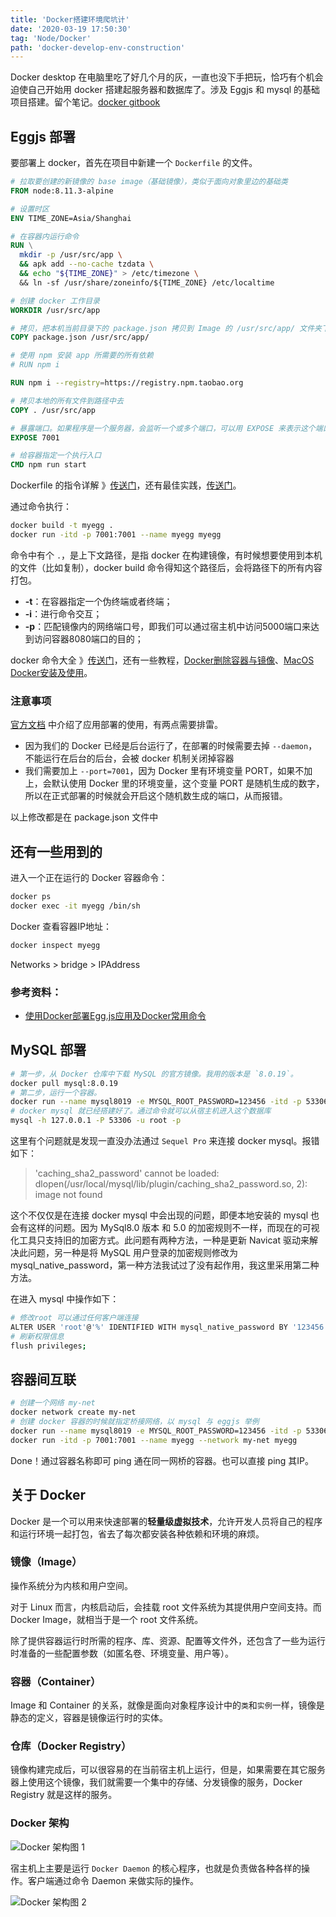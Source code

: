 ```yaml
---
title: 'Docker搭建环境爬坑计'
date: '2020-03-19 17:50:30'
tag: 'Node/Docker'
path: 'docker-develop-env-construction'
---
```


Docker desktop 在电脑里吃了好几个月的灰，一直也没下手把玩，恰巧有个机会迫使自己开始用 docker 搭建起服务器和数据库了。涉及 Eggjs 和 mysql 的基础项目搭建。留个笔记。[docker gitbook](https://yeasy.gitbooks.io/docker_practice/content/)

## Eggjs 部署

要部署上 docker，首先在项目中新建一个 `Dockerfile` 的文件。

``` dockerfile
# 拉取要创建的新镜像的 base image（基础镜像），类似于面向对象里边的基础类
FROM node:8.11.3-alpine

# 设置时区
ENV TIME_ZONE=Asia/Shanghai

# 在容器内运行命令
RUN \
  mkdir -p /usr/src/app \
  && apk add --no-cache tzdata \
  && echo "${TIME_ZONE}" > /etc/timezone \ 
  && ln -sf /usr/share/zoneinfo/${TIME_ZONE} /etc/localtime 

# 创建 docker 工作目录
WORKDIR /usr/src/app

# 拷贝，把本机当前目录下的 package.json 拷贝到 Image 的 /usr/src/app/ 文件夹下
COPY package.json /usr/src/app/

# 使用 npm 安装 app 所需要的所有依赖
# RUN npm i

RUN npm i --registry=https://registry.npm.taobao.org

# 拷贝本地的所有文件到路径中去
COPY . /usr/src/app

# 暴露端口。如果程序是一个服务器，会监听一个或多个端口，可以用 EXPOSE 来表示这个端口
EXPOSE 7001

# 给容器指定一个执行入口
CMD npm run start
```

Dockerfile 的指令详解 》[传送门](https://www.runoob.com/docker/docker-dockerfile.html)，还有最佳实践，[传送门](https://www.jianshu.com/p/cbce69c7a52f)。

通过命令执行：

```bash
docker build -t myegg .
docker run -itd -p 7001:7001 --name myegg myegg
```

命令中有个 `.`，是上下文路径，是指 docker 在构建镜像，有时候想要使用到本机的文件（比如复制），docker build 命令得知这个路径后，会将路径下的所有内容打包。

+ **-t**：在容器指定一个伪终端或者终端；
+ **-i**：进行命令交互；
+ **-p**：匹配镜像内的网络端口号，即我们可以通过宿主机中访问5000端口来达到访问容器8080端口的目的；

docker 命令大全 》[传送门](https://www.runoob.com/docker/docker-command-manual.html)，还有一些教程，[Docker删除容器与镜像](https://blog.csdn.net/qq_32447301/article/details/79387649)、[MacOS Docker安装及使用](https://segmentfault.com/a/1190000017151019)。

### 注意事项

[官方文档](https://eggjs.org/zh-cn/core/deployment.html) 中介绍了应用部署的使用，有两点需要排雷。

+ 因为我们的 Docker 已经是后台运行了，在部署的时候需要去掉 `--daemon`，不能运行在后台的后台，会被 docker 机制关闭掉容器
+ 我们需要加上 `--port=7001`，因为 Docker 里有环境变量 PORT，如果不加上，会默认使用 Docker 里的环境变量，这个变量 PORT 是随机生成的数字，所以在正式部署的时候就会开启这个随机数生成的端口，从而报错。

以上修改都是在 package.json 文件中

## 还有一些用到的

进入一个正在运行的 Docker 容器命令：

```bash
docker ps
docker exec -it myegg /bin/sh
```

Docker 查看容器IP地址：

```bash
docker inspect myegg
```

Networks > bridge > IPAddress

### 参考资料：

+ [使用Docker部署Egg.js应用及Docker常用命令](https://hanhan.pro/deploy-eggjs-app-with-docker/)

## MySQL 部署

```bash
# 第一步，从 Docker 仓库中下载 MySQL 的官方镜像。我用的版本是 `8.0.19`。
docker pull mysql:8.0.19
# 第二步，运行一个容器。
docker run --name mysql8019 -e MYSQL_ROOT_PASSWORD=123456 -itd -p 53306:3306 --restart=always mysql:8.0.19
# docker mysql 就已经搭建好了。通过命令就可以从宿主机进入这个数据库
mysql -h 127.0.0.1 -P 53306 -u root -p
```

这里有个问题就是发现一直没办法通过 `Sequel Pro` 来连接 docker mysql。报错如下：

> 'caching_sha2_password' cannot be loaded: dlopen(/usr/local/mysql/lib/plugin/caching_sha2_password.so, 2): image not found

这个不仅仅是在连接 docker mysql 中会出现的问题，即便本地安装的 mysql 也会有这样的问题。因为 MySql8.0 版本 和 5.0 的加密规则不一样，而现在的可视化工具只支持旧的加密方式。此问题有两种方法，一种是更新 Navicat 驱动来解决此问题，另一种是将 MySQL 用户登录的加密规则修改为 mysql_native_password，第一种方法我试过了没有起作用，我这里采用第二种方法。

在进入 mysql 中操作如下：

```bash
# 修改root 可以通过任何客户端连接
ALTER USER 'root'@'%' IDENTIFIED WITH mysql_native_password BY '123456';
# 刷新权限信息
flush privileges;
```

## 容器间互联

```bash
# 创建一个网络 my-net
docker network create my-net
# 创建 docker 容器的时候就指定桥接网络，以 mysql 与 eggjs 举例
docker run --name mysql8019 -e MYSQL_ROOT_PASSWORD=123456 -itd -p 53306:3306 --restart=always --network my-net mysql:8.0.19
docker run -itd -p 7001:7001 --name myegg --network my-net myegg
```

Done！通过容器名称即可 ping 通在同一网桥的容器。也可以直接 ping 其IP。

## 关于 Docker

Docker 是一个可以用来快速部署的**轻量级虚拟技术**，允许开发人员将自己的程序和运行环境一起打包，省去了每次都安装各种依赖和环境的麻烦。

### 镜像（Image）

操作系统分为内核和用户空间。

对于 Linux 而言，内核启动后，会挂载 root 文件系统为其提供用户空间支持。而 Docker Image，就相当于是一个 root 文件系统。

除了提供容器运行时所需的程序、库、资源、配置等文件外，还包含了一些为运行时准备的一些配置参数（如匿名卷、环境变量、用户等）。

### 容器（Container）

Image 和 Container 的关系，就像是面向对象程序设计中的`类`和`实例`一样，镜像是静态的定义，容器是镜像运行时的实体。

### 仓库（Docker Registry）

镜像构建完成后，可以很容易的在当前宿主机上运行，但是，如果需要在其它服务器上使用这个镜像，我们就需要一个集中的存储、分发镜像的服务，Docker Registry 就是这样的服务。

### Docker 架构

![Docker 架构图 1](https://www.coyeah.top/source/docker_architecture_1.png)

宿主机上主要是运行 `Docker Daemon` 的核心程序，也就是负责做各种各样的操作。客户端通过命令 Daemon 来做实际的操作。

![Docker 架构图 2](https://www.coyeah.top/source/docker_architecture_2.png)
